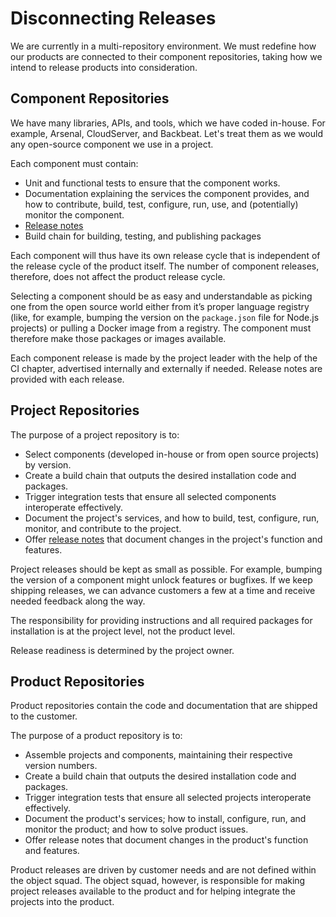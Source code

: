 # Disconnecting Releases

We are currently in a multi-repository environment.
We must redefine how our products are connected to their component repositories, taking how we intend to release products into consideration.


## Component Repositories

We have many libraries, APIs, and tools, which we have coded in-house.
For example, Arsenal, CloudServer, and Backbeat.
Let's treat them as we would any open-source component we use in a project.

Each component must contain:

* Unit and functional tests to ensure that the component works.
* Documentation explaining the services the component provides, and how to contribute, build, test, configure, run, use, and (potentially) monitor the component.
* [Release notes](./release-notes.md)
* Build chain for building, testing, and publishing packages

Each component will thus have its own release cycle that is independent of the release cycle of the product itself.
The number of component releases, therefore, does not affect the product release cycle.

Selecting a component should be as easy and understandable as picking one from the open source world either from it’s proper language registry (like, for example, bumping the version on the `package.json` file for Node.js projects) or pulling a Docker image from a registry.
The component must therefore make those packages or images available.

Each component release is made by the project leader with the help of the CI chapter, advertised internally and externally if needed.
Release notes are provided with each release.

## Project Repositories

The purpose of a project repository is to:

* Select components (developed in-house or from open source projects) by version. 
* Create a build chain that outputs the desired installation code and packages.
* Trigger integration tests that ensure all selected components interoperate effectively.
* Document the project's services, and how to build, test, configure, run, monitor, and contribute to the project.
* Offer [release notes](./release-notes.md) that document changes in the project's function and features.

Project releases should be kept as small as possible.
For example, bumping the version of a component might unlock features or bugfixes.
If we keep shipping releases, we can advance customers a few at a time and receive needed feedback along the way.

The responsibility for providing instructions and all required packages for installation is at the project level, not the product level.

Release readiness is determined by the project owner. 

## Product Repositories

Product repositories contain the code and documentation that are shipped to the customer.

The purpose of a product repository is to:

* Assemble projects and components, maintaining their respective version numbers.
* Create a build chain that outputs the desired installation code and packages.
* Trigger integration tests that ensure all selected projects interoperate effectively.
* Document the product's services; how to install, configure, run, and monitor the product; and how to solve product issues.
* Offer release notes that document changes in the product's function and features.

Product releases are driven by customer needs and are not defined within the object squad. 
The object squad, however, is responsible for making project releases available to the product and for helping integrate the projects into the product. 
